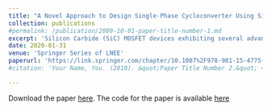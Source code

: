 ```yaml
---
title: "A Novel Approach to Design Single-Phase Cycloconverter Using SiC MOSFET and its Performance Analysis over IGBT"
collection: publications
#permalink: /publication/2009-10-01-paper-title-number-1.md
excerpt: 'Silicon Carbide (SiC) MOSFET devices exhibiting several advantages, including high blocking voltage, lower conduction losses, and lower switching losses, when compared to silicon-based devices have become commercially available, enabling their adoption into power supply products. This paper presents a novel approach to designing a cycloconverter using SiC MOSFETs as opposed to the conventional usage of IGBT. A comparative study is attempted between the two with respect to distortion and system efficiency. MATLAB/Simulink models and simulations are used to analyze the results for the above.'
date: 2020-01-31
venue: 'Springer Series of LNEE'
paperurl: 'https://link.springer.com/chapter/10.1007%2F978-981-15-4775-1_31'
#citation: 'Your Name, You. (2010). &quot;Paper Title Number 2.&quot; <i>Journal 1</i>. 1(2).'

---
```


Download the paper [here](https://link.springer.com/chapter/10.1007%2F978-981-15-4775-1_31). The code for the paper is available [here](https://github.com/Maithilishetty/SiC_transistor_performance_analysis)

